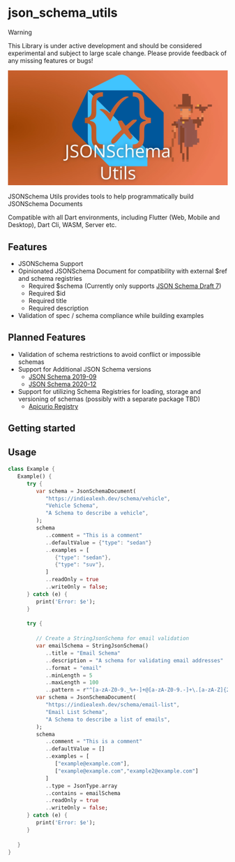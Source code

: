 # json_schema_utils

> [!WARNING]
> This Library is under active development and should be considered experimental and subject to large scale change.
> Please provide feedback of any missing features or bugs!


![JSONSchema Utils Logo](https://raw.githubusercontent.com/indiealexh/dart-json-schema-utils/refs/heads/main/doc/assets/dart-json-schema-utils-header.webp)

JSONSchema Utils provides tools to help programmatically build JSONSchema Documents

Compatible with all Dart environments, including Flutter (Web, Mobile and Desktop), Dart Cli, WASM, Server etc.

## Features

 - JSONSchema Support
 - Opinionated JSONSchema Document for compatibility with external $ref and schema registries
   - Required $schema (Currently only supports [JSON Schema Draft 7](https://json-schema.org/draft-07))
   - Required $id
   - Required title
   - Required description
 - Validation of spec / schema compliance while building examples

## Planned Features

 - Validation of schema restrictions to avoid conflict or impossible schemas
 - Support for Additional JSON Schema versions
   - [JSON Schema 2019-09](https://json-schema.org/draft/2019-09)
   - [JSON Schema 2020-12](https://json-schema.org/draft/2020-12)
 - Support for utilizing Schema Registries for loading, storage and versioning of schemas (possibly with a separate package TBD)
   - [Apicurio Registry](https://www.apicur.io/registry/)

## Getting started

## Usage

```dart
class Example {
   Example() {
      try {
         var schema = JsonSchemaDocument(
            "https://indiealexh.dev/schema/vehicle",
            "Vehicle Schema",
            "A Schema to describe a vehicle",
         );
         schema
            ..comment = "This is a comment"
            ..defaultValue = {"type": "sedan"}
            ..examples = [
               {"type": "sedan"},
               {"type": "suv"},
            ]
            ..readOnly = true
            ..writeOnly = false;
      } catch (e) {
         print('Error: $e');
      }

      try {

         // Create a StringJsonSchema for email validation
         var emailSchema = StringJsonSchema()
            ..title = "Email Schema"
            ..description = "A schema for validating email addresses"
            ..format = "email"
            ..minLength = 5
            ..maxLength = 100
            ..pattern = r"^[a-zA-Z0-9._%+-]+@[a-zA-Z0-9.-]+\.[a-zA-Z]{2,}$";
         var schema = JsonSchemaDocument(
            "https://indiealexh.dev/schema/email-list",
            "Email List Schema",
            "A Schema to describe a list of emails",
         );
         schema
            ..comment = "This is a comment"
            ..defaultValue = []
            ..examples = [
               ["example@example.com"],
               ["example@example.com","example2@example.com"]
            ]
            ..type = JsonType.array
            ..contains = emailSchema
            ..readOnly = true
            ..writeOnly = false;
      } catch (e) {
         print('Error: $e');
      }

   }
}
```
